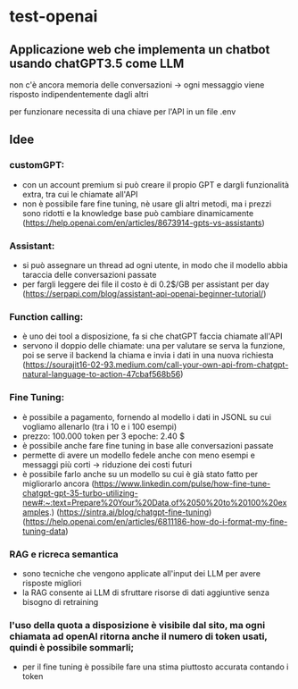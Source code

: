 # test-openai

## Applicazione web che implementa un chatbot usando chatGPT3.5 come LLM  
non c'è ancora memoria delle conversazioni -> ogni messaggio viene risposto indipendentemente dagli altri 

per funzionare necessita di una chiave per l'API in un file .env

## Idee
### customGPT:
- con un account premium si può creare il propio GPT e dargli funzionalità extra, tra cui le chiamate all'API
- non è possibile fare fine tuning, nè usare gli altri metodi, ma i prezzi sono ridotti e la knowledge base può cambiare dinamicamente
    (https://help.openai.com/en/articles/8673914-gpts-vs-assistants)
### Assistant:
- si può assegnare un thread ad ogni utente, in modo che il modello abbia taraccia delle conversazioni passate 
- per fargli leggere dei file il costo è di 0.2$/GB per assistant per day
    (https://serpapi.com/blog/assistant-api-openai-beginner-tutorial/)  
### Function calling:
- è uno dei tool a disposizione, fa si che chatGPT faccia chiamate all'API 
- servono il doppio delle chiamate: una per valutare se serva la funzione, poi se serve il backend la chiama e invia i dati in una nuova richiesta
    (https://sourajit16-02-93.medium.com/call-your-own-api-from-chatgpt-natural-language-to-action-47cbaf568b56)    
### Fine Tuning:
- è possibile a pagamento, fornendo al modello i dati in JSONL su cui vogliamo allenarlo (tra i 10 e i 100 esempi) 
- prezzo: 100.000 token per 3 epoche: 2.40 $ 
- è possibile anche fare fine tuning in base alle conversazioni passate 
- permette di avere un modello fedele anche con meno esempi e messaggi più corti -> riduzione dei costi futuri 
- è possibile farlo anche su un modello su cui è già stato fatto per migliorarlo ancora 
    (https://www.linkedin.com/pulse/how-fine-tune-chatgpt-gpt-35-turbo-utilizing-new#:~:text=Prepare%20Your%20Data,of%2050%20to%20100%20examples.)
    (https://sintra.ai/blog/chatgpt-fine-tuning)
    (https://help.openai.com/en/articles/6811186-how-do-i-format-my-fine-tuning-data)
### RAG e ricreca semantica
- sono tecniche che vengono applicate all'input dei LLM per avere risposte migliori
- la RAG consente ai LLM di sfruttare risorse di dati aggiuntive senza bisogno di retraining
### l'uso della quota a disposizione è visibile dal sito, ma ogni chiamata ad openAI ritorna anche il numero di token usati, quindi è possibile sommarli;
- per il fine tuning è possibile fare una stima piuttosto accurata contando i token

